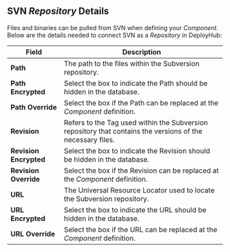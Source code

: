 ## SVN _Repository_ Details

Files and binaries can be pulled from SVN when defining your _Component_.  Below are the details needed to connect SVN as a _Repository_ in DeployHub:

| Field | Description |
| --- | --- |
| **Path** | The path to the files within the Subversion repository.|
|**Path Encrypted** | Select the box to indicate the Path should be hidden in the database.|
|**Path Override** |Select the box if the Path can be replaced at the _Component_ definition.|
| **Revision** | Refers to the Tag used within the Subversion repository that contains the versions of the necessary files.|
|**Revision Encrypted** | Select the box to indicate the Revision should be hidden in the database.|
|**Revision Override** |Select the box if the Revision can be replaced at the _Component_ definition.|
|**URL** | The Universal Resource Locator used to locate the Subversion repository. |
|**URL Encrypted** | Select the box to indicate the URL should be hidden in the database.|
|**URL Override** |Select the box if the URL can be replaced at the _Component_ definition.|

